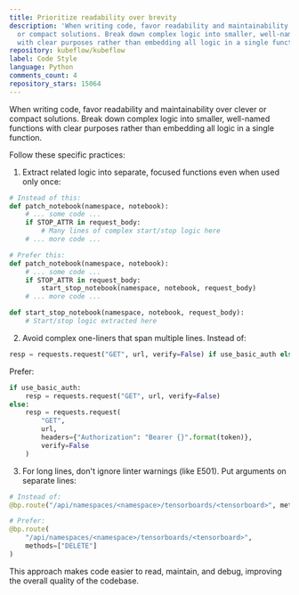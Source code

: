 ```yaml
---
title: Prioritize readability over brevity
description: 'When writing code, favor readability and maintainability over clever
  or compact solutions. Break down complex logic into smaller, well-named functions
  with clear purposes rather than embedding all logic in a single function. '
repository: kubeflow/kubeflow
label: Code Style
language: Python
comments_count: 4
repository_stars: 15064
---
```


When writing code, favor readability and maintainability over clever or compact solutions. Break down complex logic into smaller, well-named functions with clear purposes rather than embedding all logic in a single function. 

Follow these specific practices:

1. Extract related logic into separate, focused functions even when used only once:
```python
# Instead of this:
def patch_notebook(namespace, notebook):
    # ... some code ...
    if STOP_ATTR in request_body:
        # Many lines of complex start/stop logic here
    # ... more code ...

# Prefer this:
def patch_notebook(namespace, notebook):
    # ... some code ...
    if STOP_ATTR in request_body:
        start_stop_notebook(namespace, notebook, request_body)
    # ... more code ...

def start_stop_notebook(namespace, notebook, request_body):
    # Start/stop logic extracted here
```

2. Avoid complex one-liners that span multiple lines. Instead of:
```python
resp = requests.request("GET", url, verify=False) if use_basic_auth else requests.request("GET", url, headers={"Authorization": "Bearer {}".format(token)}, verify=False)
```

Prefer:
```python
if use_basic_auth:
    resp = requests.request("GET", url, verify=False)
else:
    resp = requests.request(
        "GET", 
        url, 
        headers={"Authorization": "Bearer {}".format(token)},
        verify=False
    )
```

3. For long lines, don't ignore linter warnings (like E501). Put arguments on separate lines:
```python
# Instead of:
@bp.route("/api/namespaces/<namespace>/tensorboards/<tensorboard>", methods=["DELETE"])  # noqa E501

# Prefer:
@bp.route(
    "/api/namespaces/<namespace>/tensorboards/<tensorboard>", 
    methods=["DELETE"]
)
```

This approach makes code easier to read, maintain, and debug, improving the overall quality of the codebase.
